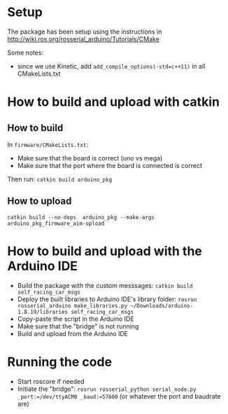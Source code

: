 # Setup

The package has been setup using the instructions in http://wiki.ros.org/rosserial_arduino/Tutorials/CMake

Some notes:
* since we use Kinetic, add `add_compile_options(-std=c++11)` in all CMakeLists.txt

# How to build and upload with catkin

## How to build

In `firmware/CMakeLists.txt`:
* Make sure that the board is correct (uno vs mega)
* Make sure that the port where the board is connected is correct

Then run: `catkin build arduino_pkg`

## How to upload

`catkin build --no-deps  arduino_pkg --make-args arduino_pkg_firmware_aim-upload`

# How to build and upload with the Arduino IDE

* Build the package with the custom messsages: `catkin build self_racing_car_msgs`
* Deploy the built libraries to Arduino IDE's library folder: `rosrun rosserial_arduino make_libraries.py ~/Downloads/arduino-1.8.19/libraries self_racing_car_msgs`
* Copy-paste the script in the Arduino IDE
* Make sure that the "bridge" is not running
* Build and upload from the Arduino IDE

# Running the code

* Start roscore if needed
* Initiate the "bridge": `rosrun rosserial_python serial_node.py _port:=/dev/ttyACM0 _baud:=57600` (or whatever the port and baudrate are)
